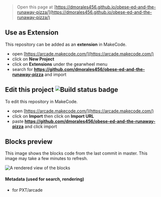  


> Open this page at [https://dmorales456.github.io/obese-ed-and-the-runaway-pizza/](https://dmorales456.github.io/obese-ed-and-the-runaway-pizza/)

## Use as Extension

This repository can be added as an **extension** in MakeCode.

* open [https://arcade.makecode.com/](https://arcade.makecode.com/)
* click on **New Project**
* click on **Extensions** under the gearwheel menu
* search for **https://github.com/dmorales456/obese-ed-and-the-runaway-pizza** and import

## Edit this project ![Build status badge](https://github.com/dmorales456/obese-ed-and-the-runaway-pizza/workflows/MakeCode/badge.svg)

To edit this repository in MakeCode.

* open [https://arcade.makecode.com/](https://arcade.makecode.com/)
* click on **Import** then click on **Import URL**
* paste **https://github.com/dmorales456/obese-ed-and-the-runaway-pizza** and click import

## Blocks preview

This image shows the blocks code from the last commit in master.
This image may take a few minutes to refresh.

![A rendered view of the blocks](https://github.com/dmorales456/obese-ed-and-the-runaway-pizza/raw/master/.github/makecode/blocks.png)

#### Metadata (used for search, rendering)

* for PXT/arcade
<script src="https://makecode.com/gh-pages-embed.js"></script><script>makeCodeRender("{{ site.makecode.home_url }}", "{{ site.github.owner_name }}/{{ site.github.repository_name }}");</script>
